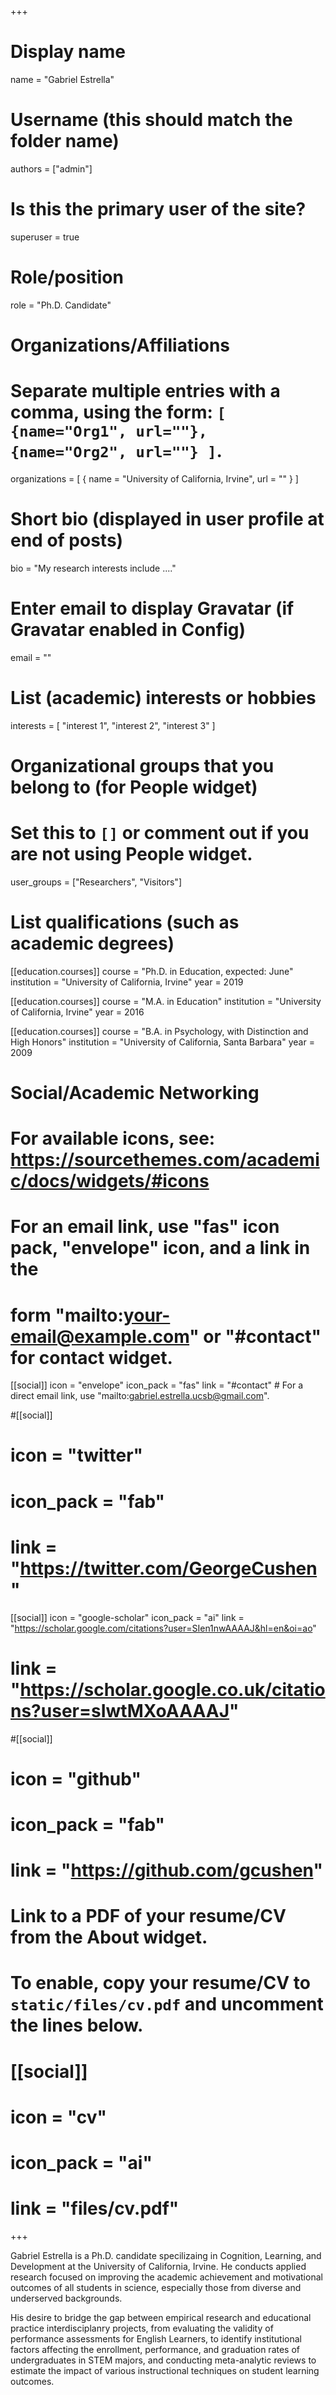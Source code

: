 +++
# Display name
name = "Gabriel Estrella"

# Username (this should match the folder name)
authors = ["admin"]

# Is this the primary user of the site?
superuser = true

# Role/position
role = "Ph.D. Candidate"

# Organizations/Affiliations
#   Separate multiple entries with a comma, using the form: `[ {name="Org1", url=""}, {name="Org2", url=""} ]`.
organizations = [ { name = "University of California, Irvine", url = "" } ]

# Short bio (displayed in user profile at end of posts)
bio = "My research interests include ...."

# Enter email to display Gravatar (if Gravatar enabled in Config)
email = ""

# List (academic) interests or hobbies
interests = [
  "interest 1",
  "interest 2",
  "interest 3"
]

# Organizational groups that you belong to (for People widget)
#   Set this to `[]` or comment out if you are not using People widget.
user_groups = ["Researchers", "Visitors"]

# List qualifications (such as academic degrees)
[[education.courses]]
  course = "Ph.D. in Education, expected: June"
  institution = "University of California, Irvine"
  year = 2019

[[education.courses]]
  course = "M.A. in Education"
  institution = "University of California, Irvine"
  year = 2016

[[education.courses]]
  course = "B.A. in Psychology, with Distinction and High Honors"
  institution = "University of California, Santa Barbara"
  year = 2009

# Social/Academic Networking
# For available icons, see: https://sourcethemes.com/academic/docs/widgets/#icons
#   For an email link, use "fas" icon pack, "envelope" icon, and a link in the
#   form "mailto:your-email@example.com" or "#contact" for contact widget.

[[social]]
  icon = "envelope"
  icon_pack = "fas"
  link = "#contact"  # For a direct email link, use "mailto:gabriel.estrella.ucsb@gmail.com".

#[[social]]
#  icon = "twitter"
#  icon_pack = "fab"
#  link = "https://twitter.com/GeorgeCushen"

[[social]]
  icon = "google-scholar"
  icon_pack = "ai"
  link = "https://scholar.google.com/citations?user=SIen1nwAAAAJ&hl=en&oi=ao"
#  link = "https://scholar.google.co.uk/citations?user=sIwtMXoAAAAJ"  

#[[social]]
#  icon = "github"
#  icon_pack = "fab"
#  link = "https://github.com/gcushen"

# Link to a PDF of your resume/CV from the About widget.
# To enable, copy your resume/CV to `static/files/cv.pdf` and uncomment the lines below.
# [[social]]
#   icon = "cv"
#   icon_pack = "ai"
#   link = "files/cv.pdf"

+++

Gabriel Estrella is a Ph.D. candidate specilizaing in Cognition, Learning, and Development at the University of California, Irvine. He conducts applied research focused on improving the academic achievement and motivational outcomes of all students in science, especially those from diverse and underserved backgrounds. 

His desire to bridge the gap between empirical research and educational practice interdisciplanry projects, from evaluating the validity of performance assessments for English Learners, to identify institutional factors affecting the enrollment, performance, and graduation rates of undergraduates in STEM majors, and conducting meta-analytic reviews to estimate the impact of various instructional techniques on student learning outcomes.


